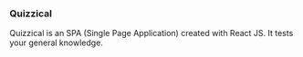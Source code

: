 ### **Quizzical**
Quizzical is an SPA (Single Page Application) created with React JS. It tests your general knowledge.